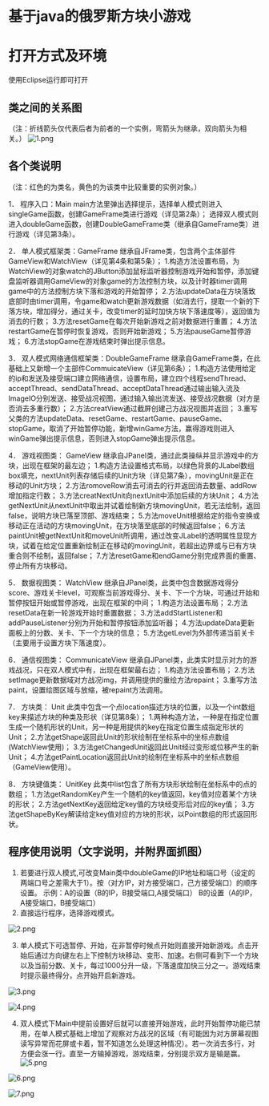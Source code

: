 # 基于java的俄罗斯方块小游戏
# 打开方式及环境
使用Eclipse运行即可打开 
## 类之间的关系图
（注：折线箭头仅代表后者为前者的一个实例，弯箭头为继承，双向箭头为相关。）
![1.png](https://i.loli.net/2019/12/15/yP3j5ChQROurli2.png)
 

## 各个类说明
（注：红色的为类名，黄色的为该类中比较重要的实例对象。）

1．	程序入口：Main
main方法里弹出选择提示，选择单人模式则进入singleGame函数，创建GameFrame类进行游戏（详见第2条）；
选择双人模式则进入doubleGame函数，创建DoubleGameFrame类（继承自GameFrame类）进行游戏（详见第3条）。

2．	单人模式框架类：GameFrame
继承自JFrame类，包含两个主体部件GameView和WatchView（详见第4条和第5条）；
1.构造方法设置布局，为WatchView的对象watch的JButton添加鼠标监听器控制游戏开始和暂停，添加键盘监听器调用GameView的对象game的方法控制方块，以及计时器timer调用game中的方法控制方块下落和游戏的开始暂停；
2.方法updateData在方块落致底部时由timer调用，令game和watch更新游戏数据（如消去行，提取一个新的下落方块，增加得分，通过关卡，改变timer的延时加快方块下落速度等），返回值为消去的行数；
3.方法resetGame在每次开始新游戏之前对数据进行重置；
4.方法restartGame在暂停时恢复游戏，否则开始新游戏；
5.方法pauseGame暂停游戏；
6.方法stopGame在游戏结束时弹出提示信息。

3．	双人模式网络通信框架类：DoubleGameFrame
继承自GameFrame类，在此基础上又新增一个主部件CommuicateView（详见第6条）；
1.构造方法使用给定的ip和发送及接受端口建立网络通信，设置布局，建立四个线程sendThread、acceptThread、sendDataThread、acceptDataThread通过输出输入流及ImageIO分别发送、接受战况视图，通过输入输出流发送、接受战况数据（对方是否消去多重行数）；
2.方法creatView通过截屏创建己方战况视图并返回；
3.重写父类的方法updateData、resetGame、restartGame、pauseGame、stopGame，取消了开始暂停功能，新增winGame方法，赢得游戏则进入winGame弹出提示信息，否则进入stopGame弹出提示信息。

4．	游戏视图类： GameView
继承自JPanel类，通过此类操纵并显示游戏中的方块，出现在框架的最左边；
1.构造方法设置格式布局，以绿色背景的JLabel数组box填充，nextUnit列表存储后续的Unit方块（详见第7条），movingUnit是正在移动的Unit方块；
2.方法romoveRow消去可消去的行并返回消去数量、addRow增加指定行数；
3.方法creatNextUnit向nextUnit中添加后续的方块Unit；
4.方法getNextUnit从nextUnit中取出并试着绘制新方块movingUnit，若无法绘制，返回false，说明方块已落至顶部、游戏结束；
5.方法moveUnit根据给定的指令变换或移动正在活动的方块movingUnit，在方块落至底部的时候返回false；
6.方法paintUnit被getNextUnit和moveUnit所调用，通过改变JLabel的透明属性显现方块，试着在给定位置重新绘制正在移动的movingUnit，若超出边界或与已有方块重合则不绘制，返回false；
7.方法resetGame和endGame分别完成界面的重置、停止所有方块移动。

5．	数据视图类： WatchView
继承自JPanel类，此类中包含数据游戏得分score、游戏关卡level，可观察当前游戏得分、关卡、下一个方块，可通过开始和暂停按钮开始或暂停游戏，出现在框架的中间；
1.构造方法设置布局；
2.方法resetData在新一轮游戏开始时重置数据；
3.方法addStartListener和addPauseListener分别为开始和暂停按钮添加监听器；
4.方法updateData更新面板上的分数、关卡、下一个方块的信息；
5.方法getLevel为外部传递当前关卡（主要用于设置方块下落速度）。

6．	通信视图类： CommunicateView
继承自JPanel类，此类实时显示对方的游戏战况，只在双人模式中有，出现在框架最右边；
1.构造方法设置布局；
2.方法setImage更新数据域对方战况img，并调用提供的重绘方法repaint；
3.重写方法paint，设置绘图区域与放缩，被repaint方法调用。

7．	方块类： Unit
此类中包含一个点location描述方块的位置，以及一个int数组key来描述方块的种类及形状（详见第8条）；
1.两种构造方法，一种是在指定位置生成一个随机形状的Unit，另一种是用提供的key在指定位置生成指定形状的Unit；
2.方法getShape返回此Unit的形状绘制在坐标系中的坐标点数组(WatchView使用)；
3.方法getChangedUnit返回此Unit经过变形或位移产生的新Unit；
4.方法getPaintLocation返回此Unit的绘制在坐标系中的坐标点数组（GameView使用）。

8．	方块键值类： UnitKey
此类中list包含了所有方块形状绘制在坐标系中的点的数组；
1.方法getRandomKey产生一个随机的key值返回，key值对应着某个方块的形状；
2.方法getNextKey返回给定key值的方块经变形后对应的key值；
3.方法getShapeByKey解读给定key值对应的方块的形状，以Point数组的形式返回形状。

## 	程序使用说明（文字说明，并附界面抓图）
1.	若要进行双人模式,可改变Main类中doubleGame的IP地址和端口号（设定的两端口号之差需大于1）。按（对方IP，对方接受端口，己方接受端口）的顺序设置。
示例：A的设置（B的IP，B接受端口,A接受端口）
B的设置（A的IP，A接受端口，B接受端口）
2.	直接运行程序，选择游戏模式。
	
![2.png](https://i.loli.net/2019/12/15/fOciypS3CEM81RZ.png)
  
3.	单人模式下可选暂停、开始，在非暂停时候点开始则直接开始新游戏。点击开始后通过方向键左右上下控制方块移动、变形、加速。右侧可看到下一个方块以及当前分数、关卡，每过1000分升一级，下落速度加快三分之一。游戏结束时提示最终得分，点开始开启新游戏。

![3.png](https://i.loli.net/2019/12/15/GLDKsPWb9u4Qk62.png)

![4.png](https://i.loli.net/2019/12/15/K4jzMWIb6YVrpgq.png)
         
4.	双人模式下Main中提前设置好后就可以直接开始游戏，此时开始暂停功能已禁用，在单人模式基础上增加了观察对方战况的区域（有可能因为对方屏幕视图读写异常而花屏或卡着，暂不知道怎么处理这种情况）。若一次消去多行，对方便会涨一行。直至一方输掉游戏，游戏结束，分别提示双方是输是赢。
![5.png](https://i.loli.net/2019/12/15/kqHVJia47rmne6O.png)

![6.png](https://i.loli.net/2019/12/15/GgpafM5PxZLkhdo.png)

![7.png](https://i.loli.net/2019/12/15/16TnUGpkbYhSZzg.png)
    
